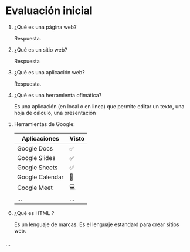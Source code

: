 # Evaluación inicial
1. ¿Qué es una página web?
    
    Respuesta.

2. ¿Qué es un sitio web?

    Respuesta

3. ¿Qué es una aplicación web?

    Respuesta.

4. ¿Qué es una herramienta ofimática?

    Es una aplicación (en local o en linea) que permite editar un texto, una hoja de cálculo, una presentación

5. Herramientas de Google:

    | Aplicaciones | Visto |
    | ------------ | ----- |
    | Google Docs | :white_check_mark: |
    | Google Slides | :white_check_mark: |
    | Google Sheets | :white_check_mark: |
    | Google Calendar | :date: |
    | Google Meet | :computer: |
    | ... | ... |

6. ¿Qué es HTML ?

    Es un lenguaje de marcas. Es el lenguaje estandard para crear sitios web.

    ``` <!DOCTYPE html>
<html lang="en">
<head>
<meta charset="UTF-8">
<meta http-equiv="X-UA-Compatible" content="IE=edge">
<meta name="viewport" content="width=device-width, initial-scale=1.0">
<title>Document</title>
</head>
<body>
</body>
</html> ```